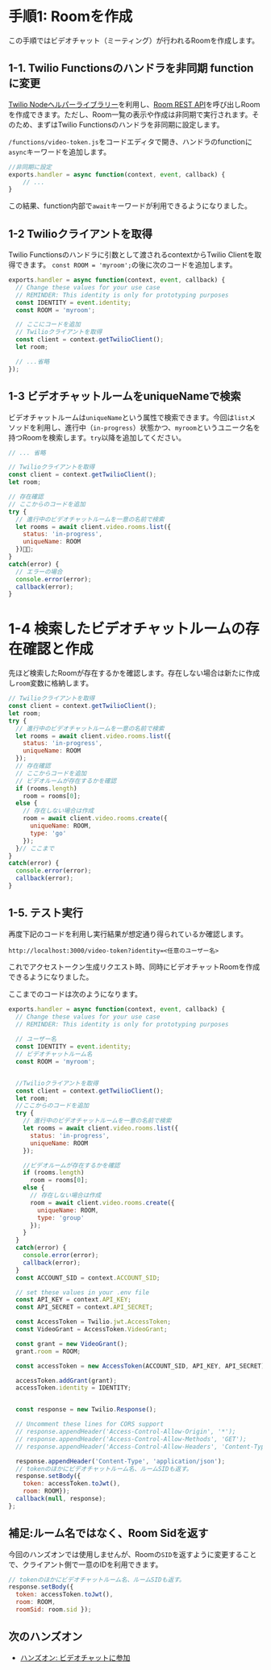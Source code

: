 # 手順1: Roomを作成

この手順ではビデオチャット（ミーティング）が行われるRoomを作成します。

## 1-1. Twilio Functionsのハンドラを非同期 functionに変更

[Twilio Nodeヘルパーライブラリー](https://jp.twilio.com/docs/libraries/node)を利用し、[Room REST API](https://jp.twilio.com/docs/video/api/rooms-resource)を呼び出しRoomを作成できます。ただし、Room一覧の表示や作成は非同期で実行されます。そのため、まずはTwilio Functionsのハンドラを非同期に設定します。

`/functions/video-token.js`をコードエディタで開き、ハンドラのfunctionに`async`キーワードを追加します。

```js
//非同期に設定
exports.handler = async function(context, event, callback) {
    // ...
}
```
この結果、function内部で`await`キーワードが利用できるようになりました。

## 1-2 Twilioクライアントを取得

Twilio Functionsのハンドラに引数として渡されるcontextからTwilio Clientを取得できます。
`const ROOM = 'myroom';`の後に次のコードを追加します。

```js
exports.handler = async function(context, event, callback) {
  // Change these values for your use case
  // REMINDER: This identity is only for prototyping purposes
  const IDENTITY = event.identity;
  const ROOM = 'myroom';

  // ここにコードを追加
  // Twilioクライアントを取得
  const client = context.getTwilioClient();
  let room;

  // ...省略
});
```

## 1-3 ビデオチャットルームをuniqueNameで検索

ビデオチャットルームは`uniqueName`という属性で検索できます。今回は`list`メソッドを利用し、進行中（`in-progress`）状態かつ、`myroom`というユニーク名を持つRoomを検索します。`try`以降を追加してください。
```js
// ... 省略

// Twilioクライアントを取得
const client = context.getTwilioClient();
let room;

// 存在確認
// ここからのコードを追加
try {
  // 進行中のビデオチャットルームを一意の名前で検索
  let rooms = await client.video.rooms.list({
    status: 'in-progress', 
    uniqueName: ROOM
  });
}
catch(error) {
  // エラーの場合
  console.error(error);
  callback(error);
}
```

# 1-4 検索したビデオチャットルームの存在確認と作成

先ほど検索したRoomが存在するかを確認します。存在しない場合は新たに作成し`room`変数に格納します。

```js
// Twilioクライアントを取得
const client = context.getTwilioClient();
let room;
try {
  // 進行中のビデオチャットルームを一意の名前で検索
  let rooms = await client.video.rooms.list({
    status: 'in-progress', 
    uniqueName: ROOM
  });
  // 存在確認
  // ここからコードを追加
  // ビデオルームが存在するかを確認
  if (rooms.length)
    room = rooms[0];
  else {
    // 存在しない場合は作成
    room = await client.video.rooms.create({ 
      uniqueName: ROOM,
      type: 'go'
    });
  }// ここまで  
}
catch(error) {
  console.error(error);
  callback(error);
}
```
## 1-5. テスト実行

再度下記のコードを利用し実行結果が想定通り得られているか確認します。

```
http://localhost:3000/video-token?identity=<任意のユーザー名>
```

これでアクセストークン生成リクエスト時、同時にビデオチャットRoomを作成できるようになりました。

ここまでのコードは次のようになります。
```js
exports.handler = async function(context, event, callback) {
  // Change these values for your use case
  // REMINDER: This identity is only for prototyping purposes
  
  // ユーザー名
  const IDENTITY = event.identity;
  // ビデオチャットルーム名
  const ROOM = 'myroom';


  //Twilioクライアントを取得
  const client = context.getTwilioClient();
  let room;
  //ここからのコードを追加
  try {
    // 進行中のビデオチャットルームを一意の名前で検索
    let rooms = await client.video.rooms.list({
      status: 'in-progress', 
      uniqueName: ROOM
    });

    //ビデオルームが存在するかを確認
    if (rooms.length)
      room = rooms[0];
    else {
      // 存在しない場合は作成
      room = await client.video.rooms.create({ 
        uniqueName: ROOM,
        type: 'group'
      });
    }    
  }
  catch(error) {
    console.error(error);
    callback(error);
  }
  const ACCOUNT_SID = context.ACCOUNT_SID;

  // set these values in your .env file
  const API_KEY = context.API_KEY;
  const API_SECRET = context.API_SECRET;

  const AccessToken = Twilio.jwt.AccessToken;
  const VideoGrant = AccessToken.VideoGrant;

  const grant = new VideoGrant();
  grant.room = ROOM;

  const accessToken = new AccessToken(ACCOUNT_SID, API_KEY, API_SECRET);

  accessToken.addGrant(grant);
  accessToken.identity = IDENTITY;


  const response = new Twilio.Response();

  // Uncomment these lines for CORS support
  // response.appendHeader('Access-Control-Allow-Origin', '*');
  // response.appendHeader('Access-Control-Allow-Methods', 'GET');
  // response.appendHeader('Access-Control-Allow-Headers', 'Content-Type');

  response.appendHeader('Content-Type', 'application/json');
  // tokenのほかにビデオチャットルーム名、ルームSIDも返す。
  response.setBody({ 
    token: accessToken.toJwt(), 
    room: ROOM});
  callback(null, response);
};

```


## 補足:ルーム名ではなく、Room Sidを返す

今回のハンズオンでは使用しませんが、Roomの`SID`を返すように変更することで、クライアント側で一意のIDを利用できます。

```js
// tokenのほかにビデオチャットルーム名、ルームSIDも返す。
response.setBody({ 
  token: accessToken.toJwt(), 
  room: ROOM, 
  roomSid: room.sid });
```

## 次のハンズオン

- [ハンズオン: ビデオチャットに参加](../04-Join-Video-Chat/00-Overview.md)